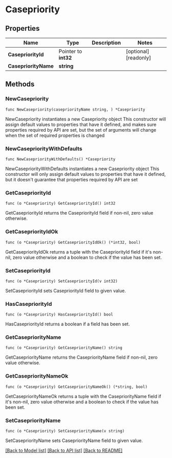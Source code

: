 # Casepriority

## Properties

Name | Type | Description | Notes
------------ | ------------- | ------------- | -------------
**CasepriorityId** | Pointer to **int32** |  | [optional] [readonly] 
**CasepriorityName** | **string** |  | 

## Methods

### NewCasepriority

`func NewCasepriority(casepriorityName string, ) *Casepriority`

NewCasepriority instantiates a new Casepriority object
This constructor will assign default values to properties that have it defined,
and makes sure properties required by API are set, but the set of arguments
will change when the set of required properties is changed

### NewCasepriorityWithDefaults

`func NewCasepriorityWithDefaults() *Casepriority`

NewCasepriorityWithDefaults instantiates a new Casepriority object
This constructor will only assign default values to properties that have it defined,
but it doesn't guarantee that properties required by API are set

### GetCasepriorityId

`func (o *Casepriority) GetCasepriorityId() int32`

GetCasepriorityId returns the CasepriorityId field if non-nil, zero value otherwise.

### GetCasepriorityIdOk

`func (o *Casepriority) GetCasepriorityIdOk() (*int32, bool)`

GetCasepriorityIdOk returns a tuple with the CasepriorityId field if it's non-nil, zero value otherwise
and a boolean to check if the value has been set.

### SetCasepriorityId

`func (o *Casepriority) SetCasepriorityId(v int32)`

SetCasepriorityId sets CasepriorityId field to given value.

### HasCasepriorityId

`func (o *Casepriority) HasCasepriorityId() bool`

HasCasepriorityId returns a boolean if a field has been set.

### GetCasepriorityName

`func (o *Casepriority) GetCasepriorityName() string`

GetCasepriorityName returns the CasepriorityName field if non-nil, zero value otherwise.

### GetCasepriorityNameOk

`func (o *Casepriority) GetCasepriorityNameOk() (*string, bool)`

GetCasepriorityNameOk returns a tuple with the CasepriorityName field if it's non-nil, zero value otherwise
and a boolean to check if the value has been set.

### SetCasepriorityName

`func (o *Casepriority) SetCasepriorityName(v string)`

SetCasepriorityName sets CasepriorityName field to given value.



[[Back to Model list]](../README.md#documentation-for-models) [[Back to API list]](../README.md#documentation-for-api-endpoints) [[Back to README]](../README.md)


